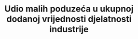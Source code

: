 ---
title: Udio malih poduzeća u ukupnoj dodanoj vrijednosti djelatnosti industrije
permalink: /9-3-1/
sdg_goal: 9
layout: indicator
indicator: 9.3.1
indicator_variable: Udio malih poduzeća u ukupnoj dodanoj vrijednosti djelatnosti industrije
graph: bar
graph_type_description: Bar graph
graph_status_notes: Graphed
variable_description: null
variable_notes: null
un_designated_tier: '3'
un_custodial_agency: 'UNIDO  (Partnering  Agencies:  UNCDF)'
target_id: '9.3'
has_metadata: true
rationale_interpretation: >-
  Mala poduzeća imaju važnu ulogu u gospodarstvu svih zemalja jer se mogu osnovati uz malu količinu ulaganja. Takva se poduzeća temelje na obradi lokalnih sirovina i potiču zapošljavanje i samozapošljavanje. Njihov udio u ukupnoj dodanoj vrijednosti najbolje opisuje veličinu i strukturu „malih industrija“. Ovaj je pokazatelj također povezan s drugim pokazateljima kao što su dohodak i zaposlenost koju stvaraju mala poduzeća.
goal_meta_link: 'http://unstats.un.org/sdgs/files/metadata-compilation/Metadata-Goal-9.pdf'
goal_meta_link_page: 6
indicator_name: Udio malih poduzeća u ukupnoj dodanoj vrijednosti djelatnosti industrije
target: >-
  Povećati pristup malih poduzeća, posebno u zemljama u razvoju financijskim uslugama i povoljnim kreditima kako bi se  omogućila njihova integracija i pristup tržištu  
indicator_definition: >-
  Dodana vrijednost je ukupna vrijednost dobara i usluga proizvedenih u danom referentnom razdoblju. Pokazatelj se izračunava tako da se dodana vrijednost malih poduzeća  (prema definiciji) podijeli s ukupnom dodanom vrijednošću i pomnoži sa 100.
source_title: null
source_notes: null
published: true  
---